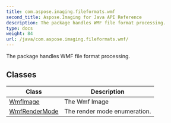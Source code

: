 ```yaml
---
title: com.aspose.imaging.fileformats.wmf
second_title: Aspose.Imaging for Java API Reference
description: The package handles WMF file format processing.
type: docs
weight: 84
url: /java/com.aspose.imaging.fileformats.wmf/
---
```


The package handles WMF file format processing.


## Classes

| Class | Description |
| --- | --- |
| [WmfImage](../com.aspose.imaging.fileformats.wmf/wmfimage) | The Wmf Image |
| [WmfRenderMode](../com.aspose.imaging.fileformats.wmf/wmfrendermode) | The render mode enumeration. |
